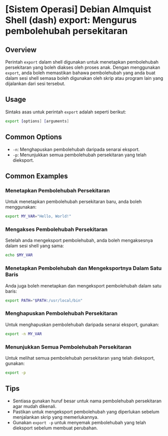 # [Sistem Operasi] Debian Almquist Shell (dash) export: Mengurus pembolehubah persekitaran

## Overview
Perintah `export` dalam shell digunakan untuk menetapkan pembolehubah persekitaran yang boleh diakses oleh proses anak. Dengan menggunakan `export`, anda boleh memastikan bahawa pembolehubah yang anda buat dalam sesi shell semasa boleh digunakan oleh skrip atau program lain yang dijalankan dari sesi tersebut.

## Usage
Sintaks asas untuk perintah `export` adalah seperti berikut:

```sh
export [options] [arguments]
```

## Common Options
- `-n`: Menghapuskan pembolehubah daripada senarai eksport.
- `-p`: Menunjukkan semua pembolehubah persekitaran yang telah dieksport.

## Common Examples

### Menetapkan Pembolehubah Persekitaran
Untuk menetapkan pembolehubah persekitaran baru, anda boleh menggunakan:

```sh
export MY_VAR="Hello, World!"
```

### Mengakses Pembolehubah Persekitaran
Setelah anda mengeksport pembolehubah, anda boleh mengaksesnya dalam sesi shell yang sama:

```sh
echo $MY_VAR
```

### Menetapkan Pembolehubah dan Mengeksportnya Dalam Satu Baris
Anda juga boleh menetapkan dan mengeksport pembolehubah dalam satu baris:

```sh
export PATH="$PATH:/usr/local/bin"
```

### Menghapuskan Pembolehubah Persekitaran
Untuk menghapuskan pembolehubah daripada senarai eksport, gunakan:

```sh
export -n MY_VAR
```

### Menunjukkan Semua Pembolehubah Persekitaran
Untuk melihat semua pembolehubah persekitaran yang telah dieksport, gunakan:

```sh
export -p
```

## Tips
- Sentiasa gunakan huruf besar untuk nama pembolehubah persekitaran agar mudah dikenali.
- Pastikan untuk mengeksport pembolehubah yang diperlukan sebelum menjalankan skrip yang memerlukannya.
- Gunakan `export -p` untuk menyemak pembolehubah yang telah dieksport sebelum membuat perubahan.